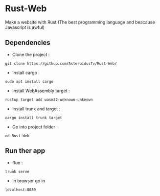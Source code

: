 # Rust-Web
Make a website with Rust (The best programming language and beacause Javascript is awful)

## Dependencies 

* Clone the project :
```
git clone https://github.com/AsteroidusTv/Rust-Web/
```

* Install cargo : 
```
sudo apt install cargo
```
* Install WebAssembly target : 
```
rustup target add wasm32-unknown-unknown
```
* Install trunk and target :
```
cargo install trunk target
```
* Go into project folder :
```
cd Rust-Web
```

## Run ther app 

* Run : 
```
trunk serve
```
* In browser go in 
```
localhost:8080
```
